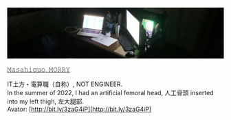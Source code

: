![](https://raw.githubusercontent.com/dollplayer2501/dollplayer2501/main/IMG_4276.jpg)

[𝙼𝚊𝚜𝚊𝚑𝚒𝚚𝚞𝚘, 𝙼𝙾𝚁𝚁𝚈](https://twitter.com/dollplayer2501)

IT土方・電算職（自称）, NOT ENGINEER.  
In the summer of 2022, I had an artificial femoral head, 人工骨頭 inserted into my left thigh, 左大腿部.  
Avator: [http://bit.ly/3zaG4iP](http://bit.ly/3zaG4iP)
